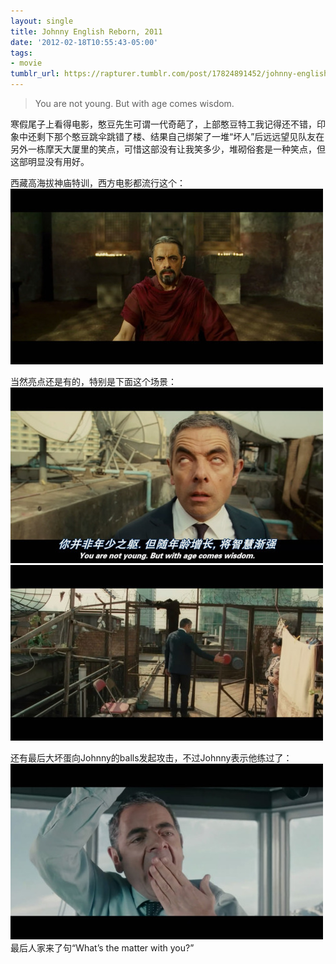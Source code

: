 ```yaml
---
layout: single
title: Johnny English Reborn, 2011
date: '2012-02-18T10:55:43-05:00'
tags:
- movie
tumblr_url: https://rapturer.tumblr.com/post/17824891452/johnny-english-reborn-2011
---
```

> You are not young. But with age comes wisdom.

寒假尾子上看得电影，憨豆先生可谓一代奇葩了，上部憨豆特工我记得还不错，印象中还剩下那个憨豆跳伞跳错了楼、结果自己绑架了一堆“坏人”后远远望见队友在另外一栋摩天大厦里的笑点，可惜这部没有让我笑多少，堆砌俗套是一种笑点，但这部明显没有用好。

西藏高海拔神庙特训，西方电影都流行这个： ![](/assets/img/tumblr_lzliq5rkwu1r0cnr9.jpg)

当然亮点还是有的，特别是下面这个场景： ![](/assets/img/tumblr_lzliqkfvkx1r0cnr9.jpg) ![](/assets/img/tumblr_lzliqwtqef1r0cnr9.jpg)

还有最后大坏蛋向Johnny的balls发起攻击，不过Johnny表示他练过了： ![](/assets/img/tumblr_lzliuwatd71r0cnr9.jpg)最后人家来了句“What’s the matter with you?”

